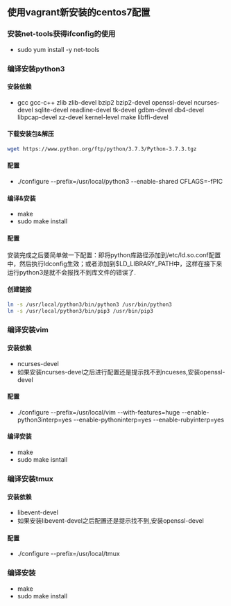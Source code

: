 ## 使用vagrant新安装的centos7配置
### 安装net-tools获得ifconfig的使用
* sudo yum install -y net-tools

### 编译安装python3
#### 安装依赖
* gcc gcc-c++ zlib zlib-devel bzip2 bzip2-devel openssl-devel ncurses-devel sqlite-devel readline-devel tk-devel gdbm-devel db4-devel libpcap-devel xz-devel kernel-level make libffi-devel
#### 下载安装包&解压

```bash
wget https://www.python.org/ftp/python/3.7.3/Python-3.7.3.tgz
```

#### 配置
* ./configure --prefix=/usr/local/python3 --enable-shared CFLAGS=-fPIC

#### 编译&安装
* make
* sudo make install

#### 配置

安装完成之后要简单做一下配置：即将python库路径添加到/etc/ld.so.conf配置中，然后执行ldconfig生效；或者添加到$LD_LIBRARY_PATH中，这样在接下来运行python3是就不会报找不到库文件的错误了.

#### 创建链接

```bash
ln -s /usr/local/python3/bin/python3 /usr/bin/python3
ln -s /usr/local/python3/bin/pip3 /usr/bin/pip3
```



### 编译安装vim

#### 安装依赖
* ncurses-devel
* 如果安装ncurses-devel之后进行配置还是提示找不到ncueses,安装openssl-devel

#### 配置
* ./configure --prefix=/usr/local/vim --with-features=huge --enable-python3interp=yes --enable-pythoninterp=yes --enable-rubyinterp=yes

#### 编译安装
* make
* sudo make isntall

### 编译安装tmux
#### 安装依赖
* libevent-devel
* 如果安装libevent-devel之后配置还是提示找不到,安装openssl-devel

#### 配置
* ./configure --prefix=/usr/local/tmux
### 编译安装
* make
* sudo make install
